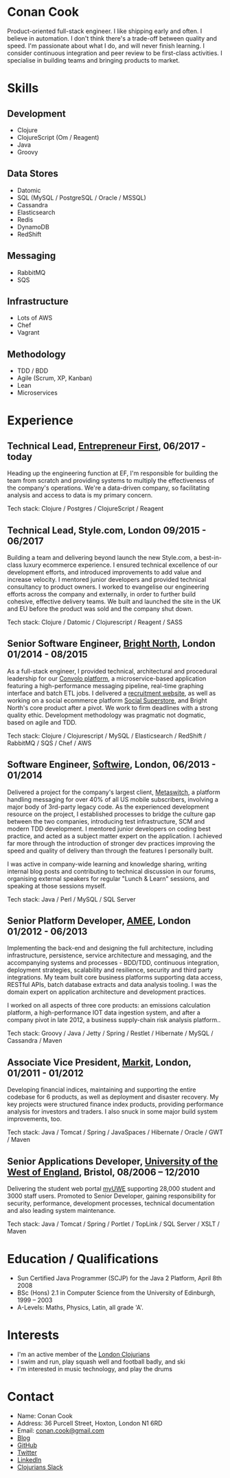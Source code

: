 Conan Cook
==========
Product-oriented full-stack engineer.  I like shipping early and often.  I believe in automation.  I don't think there's a trade-off between quality and speed.  I'm passionate about what I do, and will never finish learning.  I consider continuous integration and peer review to be first-class activities.  I specialise in building teams and bringing products to market.
 
Skills
======

Development
-----------
+ Clojure
+ ClojureScript (Om / Reagent)
+ Java 
+ Groovy

Data Stores
-----------
+ Datomic
+ SQL (MySQL / PostgreSQL / Oracle / MSSQL)
+ Cassandra
+ Elasticsearch
+ Redis
+ DynamoDB
+ RedShift

Messaging
---------
+ RabbitMQ
+ SQS

Infrastructure
--------------
+ Lots of AWS
+ Chef
+ Vagrant

Methodology
-----------
+ TDD / BDD
+ Agile (Scrum, XP, Kanban)
+ Lean
+ Microservices

Experience
==========

Technical Lead, [Entrepreneur First](https://joinef.com), 06/2017 - today
-------------------------------------------------------------------------

Heading up the engineering function at EF, I'm responsible for building the team from scratch and providing systems to multiply the effectiveness of the company's operations.  We're a data-driven company, so facilitating analysis and access to data is my primary concern.  

Tech stack: Clojure / Postgres / ClojureScript / Reagent


Technical Lead, Style.com, London 09/2015 - 06/2017
---------------------------------------------------

Building a team and delivering beyond launch the new Style.com, a best-in-class luxury ecommerce experience.  I ensured technical excellence of our development efforts, and introduced improvements to add value and increase velocity.  I mentored junior developers and provided technical consultancy to product owners.  I worked to evangelise our engineering efforts across the company and externally, in order to further build cohesive, effective delivery teams.  We built and launched the site in the UK and EU before the product was sold and the company shut down.

Tech stack: Clojure / Datomic / Clojurescript / Reagent / SASS


Senior Software Engineer, [Bright North](http://www.brightnorth.co.uk/), London 01/2014 - 08/2015
-------------------------------------------------------------------------------------------------

As a full-stack engineer, I provided technical, architectural and procedural leadership for our [Convolo platform](http://www.brightnorth.co.uk/platform.html), a microservice-based application featuring a high-performance messaging pipeline, real-time graphing interface and batch ETL jobs.  I delivered a [recruitment website](https://functional.works-hub.com), as well as working on a social ecommerce platform [Social Superstore](http://socialsuperstore.com/), and Bright North's core product after a pivot. We work to firm deadlines with a strong quality ethic.  Development methodology was pragmatic not dogmatic, based on agile and TDD. 

Tech stack: Clojure / Clojurescript / MySQL / Elasticsearch / RedShift / RabbitMQ / SQS / Chef / AWS

Software Engineer, [Softwire](http://www.softwire.com), London, 06/2013 - 01/2014
---------------------------------------------------------------------------------

Delivered a project for the company's largest client, [Metaswitch](http://www.metaswitch.com/), a platform handling messaging for over 40% of all US mobile subscribers, involving a major body of 3rd-party legacy code.  As the experienced development resource on the project, I established processes to bridge the culture gap between the two companies, introducing test infrastructure, SCM and modern TDD development.  I mentored junior developers on coding best practice, and acted as a subject matter expert on the application.  I achieved far more through the introduction of stronger dev practices improving the speed and quality of delivery than through the features I personally built.

I was active in company-wide learning and knowledge sharing, writing internal blog posts and contributing to technical discussion in our forums, organising external speakers for regular "Lunch & Learn" sessions, and speaking at those sessions myself.

Tech stack: Java / Perl / MySQL / SQL Server  

Senior Platform Developer, [AMEE](http://www.amee.com), London 01/2012 - 06/2013
---------------------------------------------------------------------------------------

Implementing the back-end and designing the full architecture, including infrastructure, persistence, service architecture and messaging, and the accompanying systems and processes - BDD/TDD, continuous integration, deployment strategies, scalability and resilience, security and third party integrations.  My team built core business platforms supporting data access, RESTful APIs, batch database extracts and data analysis tooling.  I was the domain expert on application architecture and development practices.

I worked on all aspects of three core products: an emissions calculation platform, a high-performance IOT data ingestion system, and after a company pivot in late 2012, a business supply-chain risk analysis platform..

Tech stack: Groovy / Java / Jetty / Spring / Restlet / Hibernate / MySQL / Cassandra / Maven

Associate Vice President, [Markit](http://www.markit.com), London, 01/2011 - 01/2012
-----------------------------------------------------------------------------------------------

Developing financial indices, maintaining and supporting the entire codebase for 6 products, as well as deployment and disaster recovery.  My key projects were structured finance index products, providing performance analysis for investors and traders.  I also snuck in some major build system improvements, too.

Tech stack: Java / Tomcat / Spring / JavaSpaces / Hibernate / Oracle / GWT / Maven
 
Senior Applications Developer, [University of the West of England](http://www.uwe.ac.uk), Bristol, 08/2006 – 12/2010
-----------------------------------------------------------------------------------------------------------------------------
Delivering the student web portal [myUWE](http://my.uwe.ac.uk) supporting 28,000 student and 3000 staff users.  Promoted to Senior Developer, gaining responsibility for security, performance, development processes, technical documentation and also leading system maintenance. 

Tech stack: Java / Tomcat / Spring / Portlet / TopLink / SQL Server / XSLT / Maven

Education / Qualifications
==========================
+ Sun Certified Java Programmer (SCJP) for the Java 2 Platform, April 8th 2008
+ BSc (Hons) 2.1 in Computer Science from the University of Edinburgh, 1999 – 2003
+ A-Levels: Maths, Physics, Latin, all grade 'A'.
 
Interests
=========
+ I'm an active member of the [London Clojurians](http://londonclojurians.org/)
+ I swim and run, play squash well and football badly, and ski
+ I'm interested in music technology, and play the drums

Contact
=======
+ Name: Conan Cook
+ Address: 36 Purcell Street, Hoxton, London N1 6RD
+ Email: [conan.cook@gmail.com](mailto:conan.cook@gmail.com)
+ [Blog](http://conan.is)
+ [GitHub](https://github.com/conan)
+ [Twitter](https://twitter.com/willypimpernel)
+ [LinkedIn](https://uk.linkedin.com/in/conancook)
+ [Clojurians Slack](https://clojurians.slack.com/team/conan)
